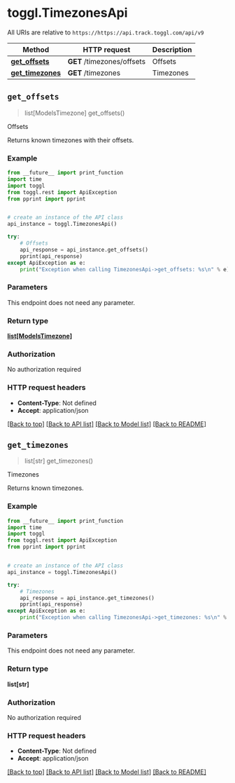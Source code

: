 # toggl.TimezonesApi

All URIs are relative to `https://https://api.track.toggl.com/api/v9`

Method | HTTP request | Description
------------- | ------------- | -------------
[**get_offsets**](TimezonesApi.md#get_offsets) | **GET** /timezones/offsets | Offsets
[**get_timezones**](TimezonesApi.md#get_timezones) | **GET** /timezones | Timezones


## `get_offsets`
> list[ModelsTimezone] get_offsets()

Offsets

Returns known timezones with their offsets.

### Example

```python
from __future__ import print_function
import time
import toggl
from toggl.rest import ApiException
from pprint import pprint


# create an instance of the API class
api_instance = toggl.TimezonesApi()

try:
    # Offsets
    api_response = api_instance.get_offsets()
    pprint(api_response)
except ApiException as e:
    print("Exception when calling TimezonesApi->get_offsets: %s\n" % e)
```

### Parameters

This endpoint does not need any parameter.

### Return type

[**list[ModelsTimezone]**](ModelsTimezone.md)

### Authorization

No authorization required

### HTTP request headers

 - **Content-Type**: Not defined
 - **Accept**: application/json

[[Back to top]](#) [[Back to API list]](../README.md#documentation-for-api-endpoints) [[Back to Model list]](../README.md#documentation-for-models) [[Back to README]](../README.md)

## `get_timezones`
> list[str] get_timezones()

Timezones

Returns known timezones.

### Example

```python
from __future__ import print_function
import time
import toggl
from toggl.rest import ApiException
from pprint import pprint


# create an instance of the API class
api_instance = toggl.TimezonesApi()

try:
    # Timezones
    api_response = api_instance.get_timezones()
    pprint(api_response)
except ApiException as e:
    print("Exception when calling TimezonesApi->get_timezones: %s\n" % e)
```

### Parameters

This endpoint does not need any parameter.

### Return type

**list[str]**

### Authorization

No authorization required

### HTTP request headers

 - **Content-Type**: Not defined
 - **Accept**: application/json

[[Back to top]](#) [[Back to API list]](../README.md#documentation-for-api-endpoints) [[Back to Model list]](../README.md#documentation-for-models) [[Back to README]](../README.md)

